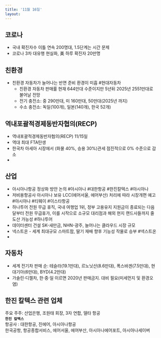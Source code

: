 ```yaml
---
title: '11월 16일'
layout: 
---
```


## 코로나

* 국내 확진자수 이틀 연속 200명대, 1.5단계는 시간 문제
* 코로나 3차 대유행 현실화, 美 하루 확진자 20만명

## 친환경

* 친환경 자동차가 늘어나는 반면 준비 환경이 미흡 #현대자동차 
  * 친환경 자동차 판매률 현재 644만대 수준이지만 5년뒤 2025년 2551만대로 불어날 전망
  * 전기 충전소: 중 290만대, 미 160만대, 50만대(2025년 까지)
  * 수소 충전소: 독일(100개), 일본(140개), 한국 52개) 
  

## 역내포괄적경제동반자협의(RECP)

* 역내포괄적경제동반자협의(RECP) 11/15일
* 역대 최대 FTA탄생 
* 한국차 아세아 시장에서 (화물 40%, 승용 30%)관세 점진적으로 0% 수준으로 감소
* 

## 산업

* 아시아나항공 정상화 방안 논의 #아시아나 #대한항공 #한진칼텍스 #아시아나
* 저비용항공사 아시아나 보유 LCC(에어서울, 에어부산) 처리에 따라 시장개편 예고 #아시아나 #티웨이 #이스타항공
* 하나투어 전원 무급 휴직, 국내 여행업 1위, 정부 고용유지 지원금이 종료되는 다음달부터 전원 무급휴가, 이를 시작으로 소규모 대리점과 해외 현지 랜드사들까지 줄도산 가능성 #하나투어
* 데이터센터 건설 SK-새만금, NHN-광주, 늘어나는 클라우드 시장 규모
* 넥스트온 - 세계 최대규모 스마트팜, 딸기 재배 향후 기능성 작물로 승부 #넥스트온
* 

## 자동차

* 세계 전기차 판매 순: 테슬라(19.1만대), 르노닛산(8.6만대), 폭스바겐(7.5만대), 현대기아(6만대), BYD(4.2만대)
* 가솔린·디젤차, 한·중·일 이르면 2020년 판매금지. 대비 필요(미세먼지 및 환경오염)




## 한진 칼텍스 관련 업체

주요 주주: 산업은행, 조원태 회장, 3자 연합, 델타 항공  
**`한진 칼텍스`**  
항공사 : 대한항공, 진에어, 아시아나항공  
한국공항, 항공종합서비스, 에어서울, 에어부산, 아시아나에어포트, 아시아나세이버


